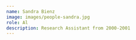 ```yaml
---
name: Sandra Bienz
image: images/people-sandra.jpg
role: Al
description: Research Assistant from 2000-2001
---
```


